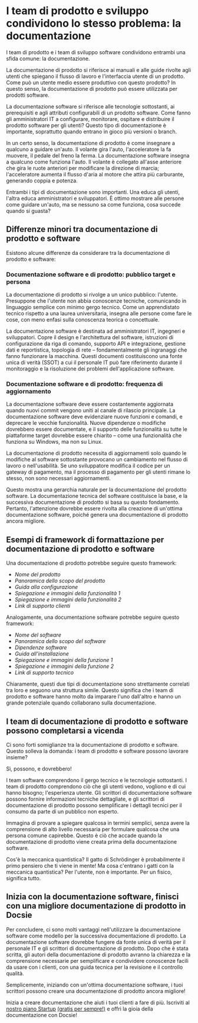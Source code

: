 # I team di prodotto e sviluppo condividono lo stesso problema: la documentazione

I team di prodotto e i team di sviluppo software condividono entrambi una sfida comune: la documentazione.

La documentazione di prodotto si riferisce ai manuali e alle guide rivolte agli utenti che spiegano il flusso di lavoro e l'interfaccia utente di un prodotto. Come può un utente medio essere produttivo con questo prodotto? In questo senso, la documentazione di prodotto può essere utilizzata per prodotti software.

La documentazione software si riferisce alle tecnologie sottostanti, ai prerequisiti e agli attributi configurabili di un prodotto software. Come fanno gli amministratori IT a configurare, monitorare, ospitare e distribuire il prodotto software per gli utenti? Questo tipo di documentazione è importante, soprattutto quando entrano in gioco più versioni o branch.

In un certo senso, la documentazione di prodotto è come insegnare a qualcuno a guidare un'auto. Il volante gira l'auto, l'acceleratore la fa muovere, il pedale del freno la ferma. La documentazione software insegna a qualcuno come funziona l'auto. Il volante è collegato all'asse anteriore che gira le ruote anteriori per modificare la direzione di marcia; l'acceleratore aumenta il flusso d'aria al motore che attira più carburante, generando coppia e potenza.

Entrambi i tipi di documentazione sono importanti. Una educa gli utenti, l'altra educa amministratori e sviluppatori. È ottimo mostrare alle persone come guidare un'auto, ma se nessuno sa come funziona, cosa succede quando si guasta?

## Differenze minori tra documentazione di prodotto e software

Esistono alcune differenze da considerare tra la documentazione di prodotto e software:

### Documentazione software e di prodotto: pubblico target e persona

La documentazione di prodotto si rivolge a un unico pubblico: l'utente. Presuppone che l'utente non abbia conoscenze tecniche, comunicando in linguaggio semplice con minimo gergo tecnico. Come un apprendistato tecnico rispetto a una laurea universitaria, insegna alle persone come fare le cose, con meno enfasi sulla conoscenza teorica o concettuale.

La documentazione software è destinata ad amministratori IT, ingegneri e sviluppatori. Copre il design e l'architettura del software, istruzioni di configurazione da riga di comando, supporto API e integrazione, gestione dati e reportistica, topologia di rete – fondamentalmente gli ingranaggi che fanno funzionare la macchina. Questi documenti costituiscono una fonte unica di verità (SSOT) a cui il personale IT può fare riferimento durante il monitoraggio e la risoluzione dei problemi dell'applicazione software.

### Documentazione software e di prodotto: frequenza di aggiornamento

La documentazione software deve essere costantemente aggiornata quando nuovi commit vengono uniti al canale di rilascio principale. La documentazione software deve evidenziare nuove funzioni e comandi, e deprecare le vecchie funzionalità. Nuove dipendenze o modifiche dovrebbero essere documentate, e il supporto delle funzionalità su tutte le piattaforme target dovrebbe essere chiarito – come una funzionalità che funziona su Windows, ma non su Linux.

La documentazione di prodotto necessita di aggiornamenti solo quando le modifiche al software sottostante provocano un cambiamento nel flusso di lavoro o nell'usabilità. Se uno sviluppatore modifica il codice per un gateway di pagamento, ma il processo di pagamento per gli utenti rimane lo stesso, non sono necessari aggiornamenti.

Questo mostra una gerarchia naturale per la documentazione del prodotto software. La documentazione tecnica del software costituisce la base, e la successiva documentazione di prodotto si basa su questo fondamento. Pertanto, l'attenzione dovrebbe essere rivolta alla creazione di un'ottima documentazione software, poiché genera una documentazione di prodotto ancora migliore.

## Esempi di framework di formattazione per documentazione di prodotto e software

Una documentazione di prodotto potrebbe seguire questo framework:

* *Nome del prodotto*
* *Panoramica dello scopo del prodotto*
* *Guida alla configurazione*
* *Spiegazione e immagini della funzionalità 1*
* *Spiegazione e immagini della funzionalità 2*
* *Link di supporto clienti*

Analogamente, una documentazione software potrebbe seguire questo framework:

* *Nome del software*
* *Panoramica dello scopo del software*
* *Dipendenze software*
* *Guida all'installazione*
* *Spiegazione e immagini della funzione 1*
* *Spiegazione e immagini della funzione 2*
* *Link di supporto tecnico*

Chiaramente, questi due tipi di documentazione sono strettamente correlati tra loro e seguono una struttura simile. Questo significa che i team di prodotto e software hanno molto da imparare l'uno dall'altro e hanno un grande potenziale quando collaborano sulla documentazione.

## I team di documentazione di prodotto e software possono completarsi a vicenda

Ci sono forti somiglianze tra la documentazione di prodotto e software. Questo solleva la domanda: i team di prodotto e software possono lavorare insieme?

Sì, possono, e dovrebbero!

I team software comprendono il gergo tecnico e le tecnologie sottostanti. I team di prodotto comprendono ciò che gli utenti vedono, vogliono e di cui hanno bisogno; l'esperienza utente. Gli scrittori di documentazione software possono fornire informazioni tecniche dettagliate, e gli scrittori di documentazione di prodotto possono semplificare i dettagli tecnici per il consumo da parte di un pubblico non esperto.

Immagina di provare a spiegare qualcosa in termini semplici, senza avere la comprensione di alto livello necessaria per formulare qualcosa che una persona comune capirebbe. Questo è ciò che accade quando la documentazione di prodotto viene creata prima della documentazione software.

Cos'è la meccanica quantistica? Il gatto di Schrödinger è probabilmente il primo pensiero che ti viene in mente! Ma cosa c'entrano i gatti con la meccanica quantistica? Per l'utente, non è importante. Per un fisico, significa tutto.

## Inizia con la documentazione software, finisci con una migliore documentazione di prodotto in Docsie

Per concludere, ci sono molti vantaggi nell'utilizzare la documentazione software come modello per la successiva documentazione di prodotto. La documentazione software dovrebbe fungere da fonte unica di verità per il personale IT e gli scrittori di documentazione di prodotto. Dopo che è stata scritta, gli autori della documentazione di prodotto avranno la chiarezza e la comprensione necessarie per semplificare e condividere conoscenze facili da usare con i clienti, con una guida tecnica per la revisione e il controllo qualità.

Semplicemente, iniziando con un'ottima documentazione software, i tuoi scrittori possono creare una documentazione di prodotto ancora migliore!

Inizia a creare documentazione che aiuti i tuoi clienti a fare di più. Iscriviti al [nostro piano Startup](https://www.docsie.io/pricing/) [(gratis per sempre!)](https://www.docsie.io/pricing/) e offri la gioia della documentazione con Docsie!